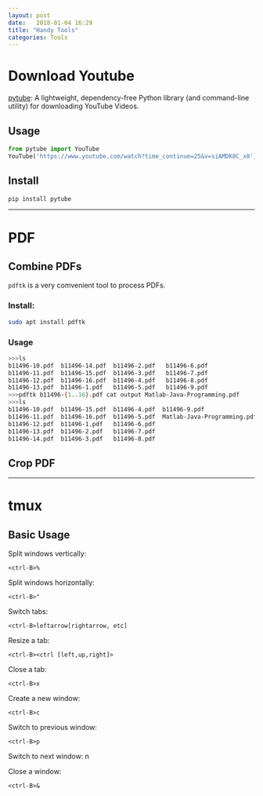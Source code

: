 ```yaml
---
layout: post
date:   2018-01-04 16:29
title: "Handy Tools"
categories: Tools
---
```


# Download Youtube

[pytube](https://github.com/nficano/pytube): A lightweight, dependency-free Python library (and command-line utility) for downloading YouTube Videos.

## Usage

```py
from pytube import YouTube
YouTube('https://www.youtube.com/watch?time_continue=25&v=siAMDK8C_x8').streams.first().download()
```

## Install
```sh
pip install pytube
```
---
# PDF

## Combine PDFs

`pdftk` is a very comvenient tool to process PDFs. 

### Install:
```sh
sudo apt install pdftk
```

### Usage

```sh
>>>ls
b11496-10.pdf  b11496-14.pdf  b11496-2.pdf   b11496-6.pdf   
b11496-11.pdf  b11496-15.pdf  b11496-3.pdf   b11496-7.pdf   
b11496-12.pdf  b11496-16.pdf  b11496-4.pdf   b11496-8.pdf   
b11496-13.pdf  b11496-1.pdf   b11496-5.pdf   b11496-9.pdf 
>>>pdftk b11496-{1..16}.pdf cat output Matlab-Java-Programming.pdf
>>>ls
b11496-10.pdf  b11496-15.pdf  b11496-4.pdf  b11496-9.pdf
b11496-11.pdf  b11496-16.pdf  b11496-5.pdf  Matlab-Java-Programming.pdf
b11496-12.pdf  b11496-1.pdf   b11496-6.pdf
b11496-13.pdf  b11496-2.pdf   b11496-7.pdf
b11496-14.pdf  b11496-3.pdf   b11496-8.pdf
```

## Crop PDF

---
# tmux

## Basic Usage

Split windows vertically:
```
<ctrl-B>%
```

Split windows horizontally:
```
<ctrl-B>"
```

Switch tabs:
```
<ctrl-B>leftarrow[rightarrow, etc]
```

Resize a tab:
```
<ctrl-B><ctrl [left,up,right]>
```

Close a tab:
```
<ctrl-B>x
```

Create a new window:
```
<ctrl-B>c
```

Switch to previous window:
```
<ctrl-B>p
```

Switch to next window:
<ctrl-B>n

Close a window:
```
<ctrl-B>&
```

